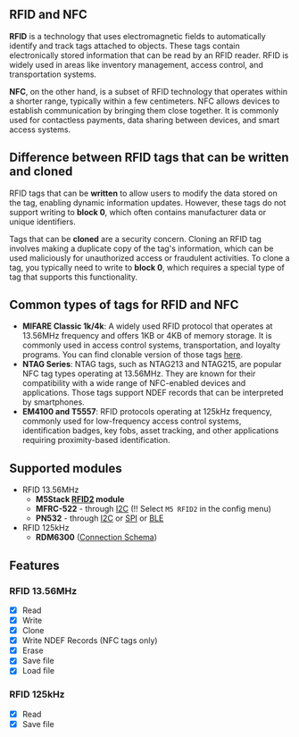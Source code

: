 ## RFID and NFC

**RFID** is a technology that uses electromagnetic fields to automatically identify and track tags attached to objects. These tags contain electronically stored information that can be read by an RFID reader. RFID is widely used in areas like inventory management, access control, and transportation systems.

**NFC**, on the other hand, is a subset of RFID technology that operates within a shorter range, typically within a few centimeters. NFC allows devices to establish communication by bringing them close together. It is commonly used for contactless payments, data sharing between devices, and smart access systems.


## Difference between RFID tags that can be written and cloned

RFID tags that can be **written** to allow users to modify the data stored on the tag, enabling dynamic information updates. However, these tags do not support writing to **block 0**, which often contains manufacturer data or unique identifiers.

Tags that can be **cloned** are a security concern. Cloning an RFID tag involves making a duplicate copy of the tag's information, which can be used maliciously for unauthorized access or fraudulent activities. To clone a tag, you typically need to write to **block 0**, which requires a special type of tag that supports this functionality.


## Common types of tags for RFID and NFC

- **MIFARE Classic 1k/4k**: A widely used RFID protocol that operates at 13.56MHz frequency and offers 1KB or 4KB of memory storage. It is commonly used in access control systems, transportation, and loyalty programs. You can find clonable version of those tags [here](https://pt.aliexpress.com/item/1005006787338686.html).
- **NTAG Series**: NTAG tags, such as NTAG213 and NTAG215, are popular NFC tag types operating at 13.56MHz. They are known for their compatibility with a wide range of NFC-enabled devices and applications. Those tags support NDEF records that can be interpreted by smartphones.
- **EM4100 and T5557**: RFID protocols operating at 125kHz frequency, commonly used for low-frequency access control systems, identification badges, key fobs, asset tracking, and other applications requiring proximity-based identification.


## Supported modules

- RFID 13.56MHz
  - **M5Stack [RFID2](https://docs.m5stack.com/en/unit/rfid2) module** 
  - **MFRC-522** - through [I2C](https://github.com/pr3y/Bruce/blob/main/media/connections/rc522_stick.jpg) (!! Select `M5 RFID2` in the config menu)
  - **PN532** - through [I2C](https://github.com/pr3y/Bruce/blob/main/media/connections/pn532_i2c.jpg) or [SPI](https://github.com/pr3y/Bruce/blob/main/media/connections/pn532_spi.jpg) or [BLE](https://why.yuyeye.cc/post-images/1568433091524.jpg)
- RFID 125kHz
  - **RDM6300** ([Connection Schema](https://github.com/pr3y/Bruce/pull/182#issuecomment-2287692412))

## Features
### RFID 13.56MHz
- [x] Read
- [x] Write
- [x] Clone
- [x] Write NDEF Records (NFC tags only)
- [x] Erase
- [x] Save file
- [x] Load file

### RFID 125kHz
- [x] Read
- [x] Save file
